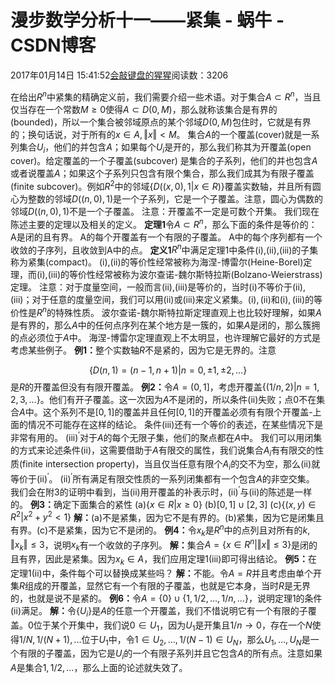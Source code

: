 
# 漫步数学分析十一——紧集 - 蜗牛 - CSDN博客


2017年01月14日 15:41:52[会敲键盘的猩猩](https://me.csdn.net/u010182633)阅读数：3206


在给出$R^n$中紧集的精确定义前，我们需要介绍一些术语。对于集合$A\subset R^n$，当且仅当存在一个常数$M\geq0$使得$A\subset D(0,M)$，那么就称该集合是有界的(bounded)，所以一个集合被邻域原点的某个邻域$D(0,M)$包住时，它就是有界的；换句话说，对于所有的$x\in A,\Vert x\Vert<M$。 集合$A$的一个覆盖(cover)就是一系列集合${U_i}$，他们的并包含$A$；如果每个$U_i$是开的，那么我们称其为开覆盖(open cover)。给定覆盖的一个子覆盖(subcover) 是集合的子系列，他们的并也包含$A$或者说覆盖$A$；如果这个子系列只包含有限个集合，那么我们成其为有限子覆盖(finite subcover)。例如$R^2$中的邻域$\{D((x,0),1|x\in R)\}$覆盖实数轴，并且所有圆心为整数的邻域$D((n,0),1)$是一个子系列，它是一个子覆盖。注意，圆心为偶数的邻域$D((n,0),1)$不是一个子覆盖。
注意：开覆盖不一定是可数个开集。
我们现在陈述主要的定理以及相关的定义。
$\textbf{定理1}$令$A\subset R^n$，那么下面的条件是等价的：
A是闭的且有界。
A的每个开覆盖有一个有限的子覆盖。
A中的每个序列都有一个收敛的子序列，且收敛到A中的点。
$\textbf{定义1}$$R^n$中满足定理1中条件$\textrm{(i),(ii),(iii)}$的子集称为紧集(compact)。
$\textrm{(i),(ii)}$的等价性经常被称为海涅-博雷尔(Heine-Borel)定理，而$\textrm{(i),(iii)}$的等价性经常被称为波尔查诺-魏尔斯特拉斯(Bolzano-Weierstrass)定理。
注意：对于度量空间，一般而言$\textrm{(ii),(iii)}$是等价的，当时$\textrm{(i)}$不等价于$\textrm{(ii),(iii)}$；对于任意的度量空间，我们可以用$\textrm{(ii)}$或$\textrm{(iii)}$来定义紧集。$\textrm{(i)},\textrm{(ii)}$和$\textrm{(i)},\textrm{(iii)}$的等价性是$R^n$的特殊性质。
波尔查诺-魏尔斯特拉斯定理直观上也比较好理解，如果$A$是有界的，那么$A$中的任何点序列在某个地方是一簇的，如果$A$是闭的，那么簇拥的点必须位于$A$中。
海涅-博雷尔定理直观上不太明显，也许理解它最好的方式是考虑某些例子。
$\textbf{例1：}$整个实数轴$R$不是紧的，因为它是无界的。注意

$$
\{D(n,1)=(n-1,n+1)|n=0,\pm 1,\pm 2,\ldots\}
$$
是$R$的开覆盖但没有有限开覆盖。
$\textbf{例2：}$令$A=(0,1]$，考虑开覆盖$\{(1/n,2)|n=1,2,3,\ldots\}$。他们有开子覆盖。这一次因为$A$不是闭的，所以条件$\textrm{(ii)}$失败；点0不在集合$A$中。这个系列不是$[0,1]$的覆盖并且任何$[0,1]$的开覆盖必须有有限个开覆盖-上面的情况不可能存在这样的结论。
条件$\textrm{(iii)}$还有一个等价的表述，在某些情况下是非常有用的。
$\textrm{(iii)}^{'}$对于$A$的每个无限子集，他们的聚点都在$A$中。
我们可以用闭集的方式来论述条件$\textrm{(ii)}$，这需要借助于$A$有限交的属性，我们说集合${A_i}$有有限交的性质(finite intersection property)，当且仅当任意有限个$A_i$的交不为空，那么$\textrm{(ii)}$就等价于$\textrm{(ii)}^{'}$。
$\textrm{(ii)}^{'}$所有满足有限交性质的一系列闭集都有一个包含$A$的非空交集。
我们会在附3的证明中看到，当$\textrm{(ii)}$用开覆盖的补表示时，$\textrm{(ii)}^{'}$与$\textrm{(ii)}$的陈述是一样的。
$\textbf{例3：}$确定下面集合的紧性
(a)$\{x\in R|x\geq0\}$
(b)$[0,1]\cup[2,3]$
(c)$\{(x,y)\in R^2|x^2+y^2<1\}$
$\textbf{解：}$(a)不是紧集，因为它不是有界的。(b)紧集，因为它是闭集且有界。(c)不是紧集，因为它不是闭的。
$\textbf{例4：}$令$x_k$是$R^n$中的点列且对所有的$k,\Vert x_k\Vert\leq 3$，说明$x_k$有一个收敛的子序列。
$\textbf{解：}$集合$A=\{x\in R^n|\Vert x\Vert\leq3\}$是闭的且有界，因此是紧集。因为$x_k\in A$，我们应用定理1$\textrm{(iii)}$即可得出结论。
$\textbf{例5：}$在定理1$\textrm{(ii)}$中，条件每个可以替换成某些吗？
$\textbf{解：}$不能。令$A=R$并且考虑由单个开集$R$组成的开覆盖，显然它有一个有限的子覆盖，也就是它本身，当时$R$是无界的，也就是说不是紧的。
$\textbf{例6：}$令$A=\{0\}\cup\{1,1/2,\ldots,1/n,\ldots\}$，说明定理1的条件$\textrm{(ii)}$满足。
$\textbf{解：}$令$\{U_i\}$是$A$的任意一个开覆盖，我们不惜说明它有一个有限的子覆盖。0位于某个开集中，我们说$0\in U_1$，因为$U_1$是开集且$1/n\to 0$，存在一个$N$使得$1/N,1/(N+1),\ldots$位于$U_1$中，令$1\in U_2,\ldots,1/(N-1)\in U_N$，那么$U_1,\ldots,U_N$是一个有限的子覆盖，因为它是${U_i}$的一个有限子系列并且它包含$A$的所有点。注意如果$A$是集合${1,1/2,\ldots}$，那么上面的论述就失效了。

